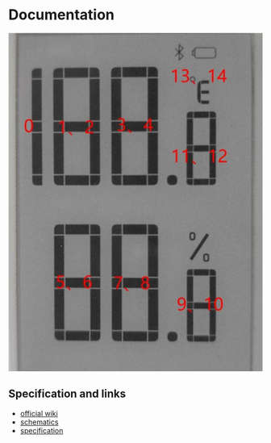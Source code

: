 # Documentation

![pixels-spec](./pixels-spec.jpg)

## Specification and links

- [official wiki](https://www.waveshare.com/wiki/1.9inch_Segment_e-Paper_Module_Manual#Arduino)
- [schematics](https://www.waveshare.com/w/upload/3/35/1.9inch_Segment_e-Paper_Module01.pdf)
- [specification](https://www.waveshare.com/w/upload/b/bd/IST7134.pdf)
